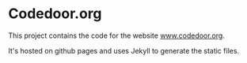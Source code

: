 # Codedoor.org


This project contains the code for the website www.codedoor.org.

It's hosted on github pages and uses Jekyll to generate the static files.
